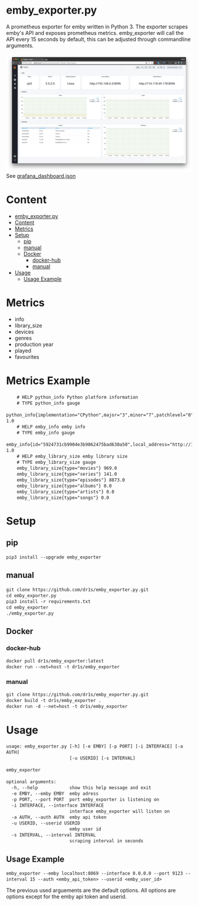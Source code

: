 # emby_exporter.py

A prometheus exporter for emby written in Python 3.
The exporter scrapes emby's API and exposes prometheus metrics.
emby_exporter will call the API every 15 seconds by default, this can be adjusted through commandline arguments.

![Grafana Dashboard](grafana_dashboard.png)
See [grafana_dashboard.json](grafana_dashboard.json)

# Content

- [emby_exporter.py](#embyexporterpy)
- [Content](#content)
- [Metrics](#metrics)
- [Setup](#setup)
	- [pip](#pip)
	- [manual](#manual)
	- [Docker](#docker)
		- [docker-hub](#docker-hub)
		- [manual](#manual)
- [Usage](#usage)
	- [Usage Example](#usage-example)


# Metrics

- info
- library_size
- devices
- genres
- production year
- played
- favourites

# Metrics Example

	    # HELP python_info Python platform information
	    # TYPE python_info gauge
	    python_info{implementation="CPython",major="3",minor="7",patchlevel="0",version="3.7.0"} 1.0
	    # HELP emby_info emby info
	    # TYPE emby_info gauge
	    emby_info{id="5924731cb9904e3b9862475bad630a50",local_address="http://192.168.0.5:8096",operating_system="Linux",server_name="rpi3",version="3.5.2.0",wan_address="http://146.128.69.118:8096"} 1.0
	    # HELP emby_library_size emby library size
	    # TYPE emby_library_size gauge
	    emby_library_size{type="movies"} 969.0
	    emby_library_size{type="series"} 141.0
	    emby_library_size{type="episodes"} 8873.0
	    emby_library_size{type="albums"} 0.0
	    emby_library_size{type="artists"} 0.0
	    emby_library_size{type="songs"} 0.0

# Setup

## pip
    pip3 install --upgrade emby_exporter

## manual
    git clone https://github.com/dr1s/emby_exporter.py.git
    cd emby_exporter.py
    pip3 install -r requirements.txt
    cd emby_exporter
    ./emby_exporter.py

## Docker

### docker-hub
    docker pull dr1s/emby_exporter:latest
    docker run --net=host -t dr1s/emby_exporter

### manual
    git clone https://github.com/dr1s/emby_exporter.py.git
    docker build -t dr1s/emby_exporter .
    docker run -d --net=host -t dr1s/emby_exporter

# Usage
	usage: emby_exporter.py [-h] [-e EMBY] [-p PORT] [-i INTERFACE] [-a AUTH]
	                        [-u USERID] [-s INTERVAL]

	emby_exporter

	optional arguments:
	  -h, --help            show this help message and exit
	  -e EMBY, --emby EMBY  emby adress
	  -p PORT, --port PORT  port emby_exporter is listening on
	  -i INTERFACE, --interface INTERFACE
	                        interface emby_exporter will listen on
	  -a AUTH, --auth AUTH  emby api token
	  -u USERID, --userid USERID
	                        emby user id
	  -s INTERVAL, --interval INTERVAL
	                        scraping interval in seconds

## Usage Example

    emby_exporter --emby localhost:8069 --interface 0.0.0.0 --port 9123 --interval 15 --auth <emby_api_token> --userid <emby_user_id>

The previous used arguements are the default options. All options are options except for the emby api token and userid.
